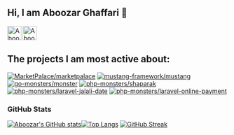 ## Hi, I am Aboozar Ghaffari 👋

 

<a href="[https://www.linkedin.com/in/mohammadalavi](https://www.linkedin.com/in/aboozarghaffari/)">
  <img align="left" alt="Aboozar's LinkedIn" width="32px" src="https://cdn1.iconfinder.com/data/icons/logotypes/32/linkedin-512.png" />
</a>
<a href="mailto:aboozar.ghf@gmail.com">
  <img align="left" alt="Aboozar's Email" width="32px" src="https://upload.wikimedia.org/wikipedia/commons/4/4e/Gmail_Icon.png" />
</a>
<br/><br/>

## The projects I am most active about:

[![MarketPalace/marketpalace](https://github-readme-stats.vercel.app/api/pin/?username=marketpalace&repo=marketpalace&theme=dracula)](https://github.com/MarketPalace/marketpalace)
[![mustang-framework/mustang](https://github-readme-stats.vercel.app/api/pin/?username=mustang-framework&repo=mustang&theme=dracula)](https://github.com/mustang-framework/mustang)
[![go-monsters/monster](https://github-readme-stats.vercel.app/api/pin/?username=go-monsters&repo=monster&theme=dracula)](https://github.com/go-monsters/monster)
[![php-monsters/shaparak](https://github-readme-stats.vercel.app/api/pin/?username=php-monsters&repo=shaparak&theme=dracula)](https://github.com/php-monsters/shaparak)
[![php-monsters/laravel-jalali-date](https://github-readme-stats.vercel.app/api/pin/?username=php-monsters&repo=laravel-jalali-date&theme=dracula)](https://github.com/php-monsters/laravel-jalali-date)
[![php-monsters/laravel-online-payment](https://github-readme-stats.vercel.app/api/pin/?username=php-monsters&repo=laravel-online-payment&theme=dracula)](https://github.com/php-monsters/laravel-online-payment)

### GitHub Stats

[![Aboozar's GitHub stats](https://github-readme-stats.vercel.app/api?username=samuraee&show_icons=true&theme=dracula&hide_title=true)](https://github.com/anuraghazra/github-readme-stats)[![Top Langs](https://github-readme-stats.vercel.app/api/top-langs/?username=samuraee&layout=compact&theme=dracula)](https://github.com/anuraghazra/github-readme-stats)
[![GitHub Streak](https://github-readme-streak-stats.herokuapp.com/?user=samuraee&layout=compact&theme=dracula)](https://git.io/streak-stats)
